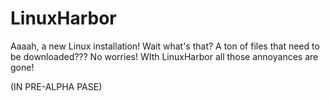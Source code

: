 # LinuxHarbor

Aaaah, a new Linux installation!
Wait what's that? A ton of files that need to be downloaded???
No worries! WIth LinuxHarbor all those annoyances are gone!

(IN PRE-ALPHA PASE)
